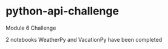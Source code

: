 # python-api-challenge
Module 6 Challenge

2 notebooks WeatherPy and VacationPy have been completed
